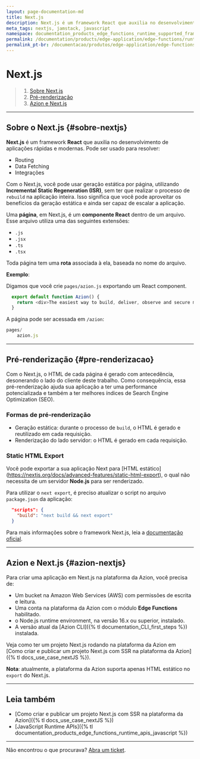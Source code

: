 ```yaml
---
layout: page-documentation-md
title: Next.js
description: Next.js é um framework React que auxilia no desenvolvimento de aplicacões rápidas e modernas.
meta_tags: nextjs, jamstack, javascript
namespace: documentation_products_edge_functions_runtime_supported_frameworks_nextjs
permalink: /documentation/products/edge-application/edge-functions/runtime-api/supported-frameworks/nextjs/
permalink_pt-br: /documentacao/produtos/edge-application/edge-functions/runtime-api/frameworks-suportados/nextjs/
---
```


# Next.js

> 1. [Sobre Next.js](#sobre-nextjs)
> 2. [Pré-renderização](#pre-renderizacao)
> 3. [Azion e Next.js](#azion-nextjs)

---

## Sobre o Next.js {#sobre-nextjs}

**Next.js** é um framework **React** que auxilia no desenvolvimento de aplicações rápidas e modernas. Pode ser usado para resolver:

- Routing
- Data Fetching
- Integrações

Com o Next.js, você pode usar geração estática por página, utilizando **Incremental Static Regeneration (ISR)**, sem ter que realizar o processo de `rebuild` na aplicação inteira. Isso significa que você pode aproveitar os benefícios da geração estática e ainda ser capaz de escalar a aplicação.

Uma **página**, em Next.js, é um **componente React** dentro de um arquivo. Esse arquivo utiliza uma das seguintes extensões:

- `.js`
- `.jsx`
- `.ts`
- `.tsx`

Toda página tem uma **rota** associada à ela, baseada no nome do arquivo.

**Exemplo**:

Digamos que você crie `pages/azion.js` exportando um React component.

```js
  export default function Azion() {
    return <div>The easiest way to build, deliver, observe and secure modern applications.</div>
  }
```

A página pode ser acessada em `/azion`:

```js
pages/
    azion.js
```

---

## Pré-renderização {#pre-renderizacao}

Com o Next.js, o HTML de cada página é gerado com antecedência, desonerando o lado do cliente deste trabalho. Como consequência, essa pré-renderização ajuda sua aplicação a ter uma performance potencializada e também a ter melhores índices de Search Engine Optimization (SEO).

### Formas de pré-renderização

- Geração estática: durante o processo de `build`, o HTML é gerado e reutilizado em cada requisição.
- Renderização do lado servidor: o HTML é gerado em cada requisição. 

### Static HTML Export

Você pode exportar a sua aplicação Next para [HTML estático] (https://nextjs.org/docs/advanced-features/static-html-export), o qual não necessita de um servidor **Node.js** para ser renderizado.

Para utilizar o `next export`, é preciso atualizar o script no arquivo `package.json` da aplicação:

```json
  "scripts": {
    "build": "next build && next export"
  }
```

Para mais informações sobre o framework Next.js, leia a [documentação oficial](https://nextjs.org/docs/getting-started).

---

## Azion e Next.js {#azion-nextjs}

Para criar uma aplicação em Next.js na plataforma da Azion, você precisa de:

- Um bucket na Amazon Web Services (AWS) com permissões de escrita e leitura.
- Uma conta na plataforma da Azion com o módulo **Edge Functions** habilitado.
- o Node.js runtime environment, na versão 16.x ou superior, instalado.
- A versão atual da [Azion CLI]({% tl documentation_CLI_first_steps %}) instalada.

Veja como ter um projeto Next.js rodando na plataforma da Azion em [Como criar e publicar um projeto Next.js com SSR na plataforma da Azion]({% tl docs_use_case_nextJS %}).

**Nota**: atualmente, a plataforma da Azion suporta apenas HTML estático no `export` do Next.js.

---

## Leia também

- [Como criar e publicar um projeto Next.js com SSR na plataforma da Azion]({% tl docs_use_case_nextJS %})
- [JavaScript Runtime APIs]({% tl documentation_products_edge_functions_runtime_apis_javascript %})

---

Não encontrou o que procurava? [Abra um ticket](https://tickets.azion.com/pt-BR/support/login/).
